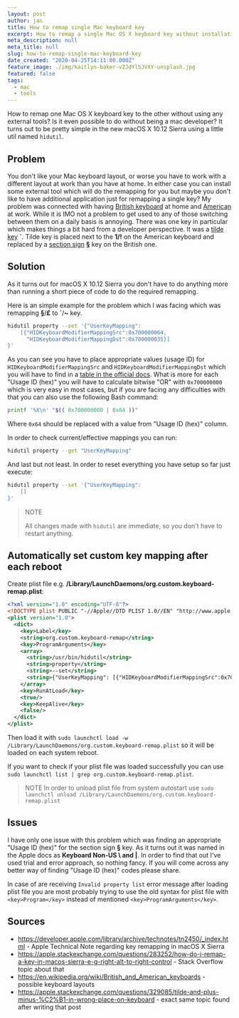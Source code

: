 ```yaml
---
layout: post
author: jan
title: How to remap single Mac keyboard key
excerpt: How to remap a single Mac OS X keyboard key without installation of any additional applications or tools
meta_description: null
meta_title: null
slug: how-to-remap-single-mac-keyboard-key
date_created: "2020-04-25T14:11:00.000Z"
feature_image: ./img/kaitlyn-baker-vZJdYl5JVXY-unsplash.jpg
featured: false
tags:
  - mac
  - tools
---
```


How to remap one Mac OS X keyboard key to the other without using any external tools?
Is it even possible to do without being a mac developer?
It turns out to be pretty simple in the new macOS X 10.12 Sierra using a little util named `hidutil`.

## Problem

You don't like your Mac keyboard layout, or worse you have to work with a different layout at work than you have at home.
In either case you can install some external tool which will do the remapping for you but maybe you don't like to have additional application just for remapping a single key?
My problem was connected with having [British keyboard](<https://en.wikipedia.org/wiki/File:KB_United_Kingdom_Mac_-_Apple_Keyboard_(MC184B).svg>) at home and [American](https://en.wikipedia.org/wiki/File:KB_US-International.svg) at work.
While it is IMO not a problem to get used to any of those switching between them on a daily basis is annoying.
There was one key in particular which makes things a bit hard from a developer perspective.
It was a [tilde key](https://en.wikipedia.org/wiki/Tilde) **`**.
Tilde key is placed next to the **1/!** on the American keyboard and replaced by a [section sign](https://en.wikipedia.org/wiki/Section_sign) **§** key on the British one.

## Solution

As it turns out for macOS X 10.12 Sierra you don't have to do anything more than running a short piece of code to do the required remapping.

Here is an simple example for the problem which I was facing which was remapping **§**/**£** to **`**/**~** key.

```bash
hidutil property --set '{"UserKeyMapping":
    [{"HIDKeyboardModifierMappingSrc":0x700000064,
      "HIDKeyboardModifierMappingDst":0x700000035}]
}'
```

As you can see you have to place appropriate values (usage ID) for `HIDKeyboardModifierMappingSrc` and `HIDKeyboardModifierMappingDst` which you will have to find in a [table in the official docs](https://developer.apple.com/library/archive/technotes/tn2450/_index.html#//apple_ref/doc/uid/DTS40017618-CH1-KEY_TABLE_USAGES).
What is more for each "Usage ID (hex)" you will have to calculate bitwise "OR" with `0x700000000` which is very easy in most cases, but if you are facing any difficulties with that you can also use the following Bash command:

```bash
printf '%X\n' "$(( 0x700000000 | 0x64 ))"
```

Where `0x64` should be replaced with a value from "Usage ID (hex)" column.

In order to check current/effective mappings you can run:

```bash
hidutil property --get "UserKeyMapping"
```

And last but not least. In order to reset everything you have setup so far just execute:

```bash
hidutil property --set '{"UserKeyMapping":
    []
}'
```

> NOTE
>
> All changes made with `hidutil` are immediate, so you don't have to restart anything.

## Automatically set custom key mapping after each reboot

Create plist file e.g. **/Library/LaunchDaemons/org.custom.keyboard-remap.plist**:

```xml
<?xml version="1.0" encoding="UTF-8"?>
<!DOCTYPE plist PUBLIC "-//Apple//DTD PLIST 1.0//EN" "http://www.apple.com/DTDs/PropertyList-1.0.dtd">
<plist version="1.0">
  <dict>
    <key>Label</key>
    <string>org.custom.keyboard-remap</string>
    <key>ProgramArguments</key>
    <array>
      <string>/usr/bin/hidutil</string>
      <string>property</string>
      <string>--set</string>
      <string>{"UserKeyMapping": [{"HIDKeyboardModifierMappingSrc":0x700000064, "HIDKeyboardModifierMappingDst":0x700000035}] }</string>
    </array>
    <key>RunAtLoad</key>
    <true/>
    <key>KeepAlive</key>
    <false/>
  </dict>
</plist>
```

Then load it with `sudo launchctl load -w /Library/LaunchDaemons/org.custom.keyboard-remap.plist` so it will be loaded on each system reboot.

If you want to check if your plist file was loaded successfully you can use `sudo launchctl list | grep org.custom.keyboard-remap.plist`.

> NOTE
> In order to unload plist file from system autostart use
> `sudo launchctl unload /Library/LaunchDaemons/org.custom.keyboard-remap.plist`

## Issues

I have only one issue with this problem which was finding an appropriate "Usage ID (hex)" for the section sign **§** key.
As it turns out it was named in the Apple docs as **Keyboard Non-US \ and |**.
In order to find that out I've used trial and error approach, so nothing fancy.
If you will come across any better way of finding "Usage ID (hex)" codes please share.

In case of are receiving `Invalid property list` error message after loading plist file you are most probably trying to use
the old syntax for plist file with `<key>Program</key>` instead of mentioned `<key>ProgramArguments</key>`.

## Sources

- https://developer.apple.com/library/archive/technotes/tn2450/_index.html - Apple Technical Note regarding key remapping in macOS X Sierra
- https://apple.stackexchange.com/questions/283252/how-do-i-remap-a-key-in-macos-sierra-e-g-right-alt-to-right-control - Stack Overflow topic about that
- https://en.wikipedia.org/wiki/British_and_American_keyboards - possible keyboard layouts
- https://apple.stackexchange.com/questions/329085/tilde-and-plus-minus-%C2%B1-in-wrong-place-on-keyboard - exact same topic found after writing that post
